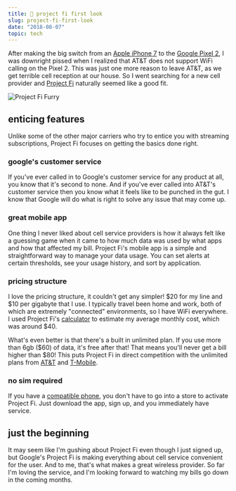 ```yaml
---
title: 📱 project fi first look
slug: project-fi-first-look
date: "2018-08-07"
topic: tech
---
```


After making the big switch from an [Apple iPhone 7][iphone] to the [Google Pixel 2][pixel], I was downright pissed when I realized that AT&T does not support WiFi calling on the Pixel 2. This was just one more reason to leave AT&T, as we get terrible cell reception at our house. So I went searching for a new cell provider and [Project Fi][project-fi] naturally seemed like a good fit.

![Project Fi Furry][furry]

## enticing features

Unlike some of the other major carriers who try to entice you with streaming subscriptions, Project Fi focuses on getting the basics done right.

### google's customer service

If you've ever called in to Google's customer service for any product at all, you know that it's second to none. And if you've ever called into AT&T's customer service then you know what it feels like to be punched in the gut. I know that Google will do what is right to solve any issue that may come up.

### great mobile app

One thing I never liked about cell service providers is how it always felt like a guessing game when it came to how much data was used by what apps and how that affected my bill. Project Fi's mobile app is a simple and straightforward way to manage your data usage. You can set alerts at certain thresholds, see your usage history, and sort by application.

### pricing structure

I love the pricing structure, it couldn't get any simpler! $20 for my line and $10 per gigabyte that I use. I typically travel been home and work, both of which are extremely "connected" environments, so I have WiFi everywhere. I used Project Fi's [calculator][calculator] to estimate my average monthly cost, which was around \$40.

What's even better is that there's a built in unlimited plan. If you use more than 6gb ($60) of data, it's free after that! That means you'll never get a bill higher than $80! This puts Project Fi in direct competition with the unlimited plans from [AT&T][att] and [T-Mobile][tmobile].

### no sim required

If you have a [compatible phone][phones], you don't have to go into a store to activate Project Fi. Just download the app, sign up, and you immediately have service.

## just the beginning

It may seem like I'm gushing about Project Fi even though I just signed up, but Google's Project Fi is making everything about cell service convenient for the user. And to me, that's what makes a great wireless provider. So far I'm loving the service, and I'm looking forward to watching my bills go down in the coming months.

[iphone]: https://www.apple.com/shop/buy-iphone/iphone-7
[pixel]: https://store.google.com/us/product/pixel_2
[project-fi]: https://fi.google.com/about/
[furry]: /posts/project-fi-furry.jpg
[calculator]: https://fi.google.com/about/plan/#calculator
[att]: https://www.att.com/plans/unlimited-data-plans.html/#dmgUnlimited--packages
[tmobile]: https://www.t-mobile.com/cell-phone-plans/#plans
[phones]: https://fi.google.com/about/phones/#compare
